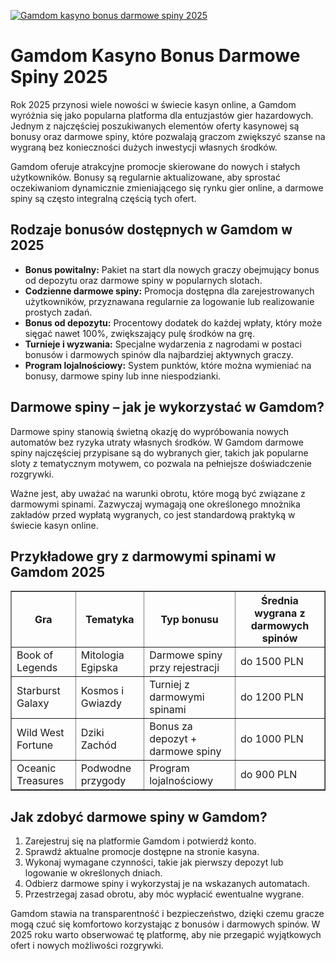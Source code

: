 [![Gamdom kasyno bonus darmowe spiny 2025](https://123-caf.pages.dev/gitsignup.png)](https://vrmoo.ru/Bt82HjjY)

<h1>Gamdom Kasyno Bonus Darmowe Spiny 2025</h1> <p>Rok 2025 przynosi wiele nowości w świecie kasyn online, a Gamdom wyróżnia się jako popularna platforma dla entuzjastów gier hazardowych. Jednym z najczęściej poszukiwanych elementów oferty kasynowej są bonusy oraz darmowe spiny, które pozwalają graczom zwiększyć szanse na wygraną bez konieczności dużych inwestycji własnych środków.</p> <p>Gamdom oferuje atrakcyjne promocje skierowane do nowych i stałych użytkowników. Bonusy są regularnie aktualizowane, aby sprostać oczekiwaniom dynamicznie zmieniającego się rynku gier online, a darmowe spiny są często integralną częścią tych ofert.</p>  <h2>Rodzaje bonusów dostępnych w Gamdom w 2025</h2> <ul>   <li><strong>Bonus powitalny:</strong> Pakiet na start dla nowych graczy obejmujący bonus od depozytu oraz darmowe spiny w popularnych slotach.</li>   <li><strong>Codzienne darmowe spiny:</strong> Promocja dostępna dla zarejestrowanych użytkowników, przyznawana regularnie za logowanie lub realizowanie prostych zadań.</li>   <li><strong>Bonus od depozytu:</strong> Procentowy dodatek do każdej wpłaty, który może sięgać nawet 100%, zwiększający pulę środków na grę.</li>   <li><strong>Turnieje i wyzwania:</strong> Specjalne wydarzenia z nagrodami w postaci bonusów i darmowych spinów dla najbardziej aktywnych graczy.</li>   <li><strong>Program lojalnościowy:</strong> System punktów, które można wymieniać na bonusy, darmowe spiny lub inne niespodzianki.</li> </ul>  <h2>Darmowe spiny – jak je wykorzystać w Gamdom?</h2> <p>Darmowe spiny stanowią świetną okazję do wypróbowania nowych automatów bez ryzyka utraty własnych środków. W Gamdom darmowe spiny najczęściej przypisane są do wybranych gier, takich jak popularne sloty z tematycznym motywem, co pozwala na pełniejsze doświadczenie rozgrywki.</p> <p>Ważne jest, aby uważać na warunki obrotu, które mogą być związane z darmowymi spinami. Zazwyczaj wymagają one określonego mnożnika zakładów przed wypłatą wygranych, co jest standardową praktyką w świecie kasyn online.</p>  <h2>Przykładowe gry z darmowymi spinami w Gamdom 2025</h2> <table border="1" cellpadding="8" cellspacing="0">   <thead>     <tr>       <th>Gra</th>       <th>Tematyka</th>       <th>Typ bonusu</th>       <th>Średnia wygrana z darmowych spinów</th>     </tr>   </thead>   <tbody>     <tr>       <td>Book of Legends</td>       <td>Mitologia Egipska</td>       <td>Darmowe spiny przy rejestracji</td>       <td>do 1500 PLN</td>     </tr>     <tr>       <td>Starburst Galaxy</td>       <td>Kosmos i Gwiazdy</td>       <td>Turniej z darmowymi spinami</td>       <td>do 1200 PLN</td>     </tr>     <tr>       <td>Wild West Fortune</td>       <td>Dziki Zachód</td>       <td>Bonus za depozyt + darmowe spiny</td>       <td>do 1000 PLN</td>     </tr>     <tr>       <td>Oceanic Treasures</td>       <td>Podwodne przygody</td>       <td>Program lojalnościowy</td>       <td>do 900 PLN</td>     </tr>   </tbody> </table>  <h2>Jak zdobyć darmowe spiny w Gamdom?</h2> <ol>   <li>Zarejestruj się na platformie Gamdom i potwierdź konto.</li>   <li>Sprawdź aktualne promocje dostępne na stronie kasyna.</li>   <li>Wykonaj wymagane czynności, takie jak pierwszy depozyt lub logowanie w określonych dniach.</li>   <li>Odbierz darmowe spiny i wykorzystaj je na wskazanych automatach.</li>   <li>Przestrzegaj zasad obrotu, aby móc wypłacić ewentualne wygrane.</li> </ol>  <p>Gamdom stawia na transparentność i bezpieczeństwo, dzięki czemu gracze mogą czuć się komfortowo korzystając z bonusów i darmowych spinów. W 2025 roku warto obserwować tę platformę, aby nie przegapić wyjątkowych ofert i nowych możliwości rozgrywki.</p>